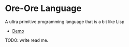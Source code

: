 Ore-Ore Language
================

A ultra primitive programming language that is a bit like Lisp

* [Demo](https://yamahei.github.io/orelang/index.html)

TODO: write read me.